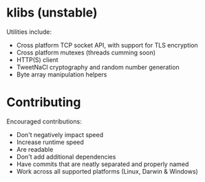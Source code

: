 # klibs (unstable)

Utilities include:
  - Cross platform TCP socket API, with support for TLS encryption
  - Cross platform mutexes (threads cumming soon)
  - HTTP(S) client
  - TweetNaCl cryptography and random number generation
  - Byte array manipulation helpers

# Contributing

Encouraged contributions:

- Don't negatively impact speed
- Increase runtime speed
- Are readable
- Don't add additional dependencies
- Have commits that are neatly separated and properly named
- Work across all supported platforms (Linux, Darwin & Windows)

